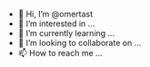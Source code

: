 - 👋 Hi, I’m @omertast
- 👀 I’m interested in ...
- 🌱 I’m currently learning ...
- 💞️ I’m looking to collaborate on ...
- 📫 How to reach me ...

<!---
omertast/omertast is a ✨ special ✨ repository because its `README.md` (this file) appears on your GitHub profile.
You can click the Preview link to take a look at your changes.
--->
